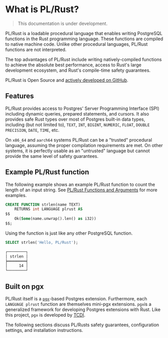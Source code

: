 # What is PL/Rust?

> This documentation is under development.

PL/Rust is a loadable procedural language that enables writing PostgreSQL
functions in the Rust programming language. These functions are compiled to
native machine code. Unlike other procedural languages, PL/Rust functions are
not interpreted.

The top advantages of PL/Rust include writing natively-compiled functions to achieve the absolute best performance,
access to Rust's large development ecosystem, and Rust's compile-time safety guarantees.

PL/Rust is Open Source and [actively developed on GitHub](https://github.com/tcdi/plrust).

## Features

PL/Rust provides access to Postgres' Server Programming Interface (SPI) including dynamic queries, prepared
statements, and cursors. It also provides safe Rust types over most of Postgres built-in data types, including (but
not limited to), `TEXT`, `INT`, `BIGINT`, `NUMERIC`, `FLOAT`, `DOUBLE PRECISION`,
`DATE`, `TIME`, etc.

On `x86_64` and `aarch64` systems PL/Rust can be a "trusted" procedural language, assuming the proper compilation
requirements are met. On other systems, it is perfectly usable as an "untrusted" language but cannot provide the
same level of safety guarantees.

## Example PL/Rust function

The following example shows an example PL/Rust function to count the length of
an input string. See [PL/Rust Functions and Arguments](./use-plrust.md)
for more examples.


```sql
CREATE FUNCTION strlen(name TEXT)
    RETURNS int LANGUAGE plrust AS
$$
    Ok(Some(name.unwrap().len() as i32))
$$;
```

Using the function is just like any other PostgreSQL function.

```sql
SELECT strlen('Hello, PL/Rust');
```

```bash
┌────────┐
│ strlen │
╞════════╡
│     14 │
└────────┘
```


## Built on pgx

PL/Rust itself is a [`pgx`](https://github.com/tcdi/pgx)-based Postgres extension.  Furthermore, each `LANGUAGE
plrust` function are themselves mini-pgx extensions. `pgx`is a generalized framework for developing Postgres extensions with Rust.  Like this project, `pgx`
is developed by [TCDI](https://www.tcdi.com).

The following sections discuss PL/Rusts safety guarantees, configuration settings, and installation instructions.

